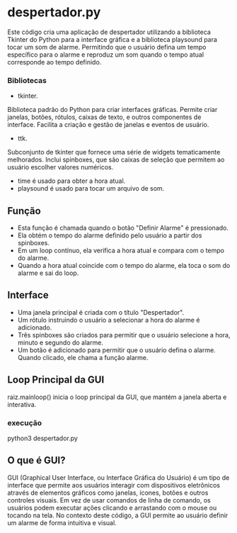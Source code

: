 # despertador.py
Este código cria uma aplicação de despertador utilizando a biblioteca Tkinter do Python para a interface gráfica e a biblioteca playsound para tocar um som de alarme.
Permitindo que o usuário defina um tempo específico para o alarme e reproduz um som quando o tempo atual corresponde ao tempo definido.

### Bibliotecas 
- tkinter.

Biblioteca padrão do Python para criar interfaces gráficas.
Permite criar janelas, botões, rótulos, caixas de texto, e outros componentes de interface.
Facilita a criação e gestão de janelas e eventos de usuário.

- ttk.

Subconjunto de tkinter que fornece uma série de widgets tematicamente melhorados.
Inclui spinboxes, que são caixas de seleção que permitem ao usuário escolher valores numéricos.

- time é usado para obter a hora atual.
- playsound é usado para tocar um arquivo de som.

## Função
- Esta função é chamada quando o botão "Definir Alarme" é pressionado.
- Ela obtém o tempo do alarme definido pelo usuário a partir dos spinboxes.
- Em um loop contínuo, ela verifica a hora atual e compara com o tempo do alarme.
- Quando a hora atual coincide com o tempo do alarme, ela toca o som do alarme e sai do loop.

## Interface
- Uma janela principal é criada com o título "Despertador".
- Um rótulo instruindo o usuário a selecionar a hora do alarme é adicionado.
- Três spinboxes são criados para permitir que o usuário selecione a hora, minuto e segundo do alarme.
- Um botão é adicionado para permitir que o usuário defina o alarme. Quando clicado, ele chama a função alarme.

## Loop Principal da GUI
raiz.mainloop() inicia o loop principal da GUI, que mantém a janela aberta e interativa.

### execução

python3 despertador.py


## O que é GUI?
GUI (Graphical User Interface, ou Interface Gráfica do Usuário) é um tipo de interface que permite aos usuários interagir com dispositivos eletrônicos através de elementos gráficos como janelas, ícones, botões e outros controles visuais. 
Em vez de usar comandos de linha de comando, os usuários podem executar ações clicando e arrastando com o mouse ou tocando na tela. 
No contexto deste código, a GUI permite ao usuário definir um alarme de forma intuitiva e visual.





